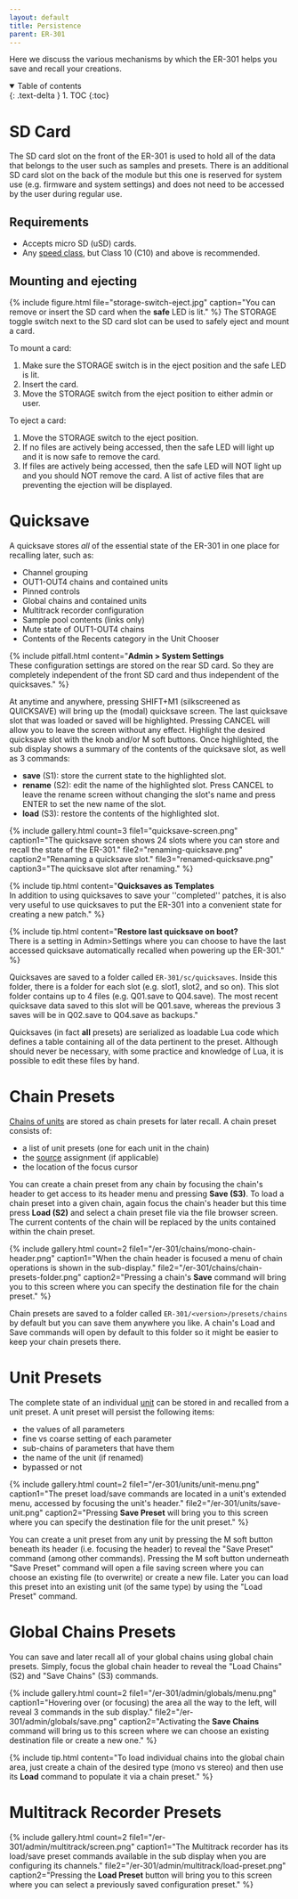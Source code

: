 ```yaml
---
layout: default
title: Persistence
parent: ER-301
---
```


Here we discuss the various mechanisms by which the ER-301 helps you save and recall your creations.

<details open markdown="block">
  <summary>
    Table of contents
  </summary>
  {: .text-delta }
1. TOC
{:toc}
</details>

# SD Card 
The SD card slot on the front of the ER-301 is used to hold all of the data that belongs to the user such as samples and presets.  There is an additional SD card slot on the back of the module but this one is reserved for system use (e.g. firmware and system settings) and does not need to be accessed by the user during regular use.

## Requirements 
* Accepts micro SD (uSD) cards.
* Any [speed class](https://en.wikipedia.org/wiki/SD_card#Class), but Class 10 (C10) and above is recommended.

## Mounting and ejecting 
{% include figure.html
  file="storage-switch-eject.jpg"
  caption="You can remove or insert the SD card when the **safe** LED is lit."
%}
The STORAGE toggle switch next to the SD card slot can be used to safely eject and mount a card.  

To mount a card:
1. Make sure the STORAGE switch is in the eject position and the safe LED is lit.
1. Insert the card.
1. Move the STORAGE switch from the eject position to either admin or user.

To eject a card:

1. Move the STORAGE switch to the eject position.
1. If no files are actively being accessed, then the safe LED will light up and it is now safe to remove the card.
1. If files are actively being accessed, then the safe LED will NOT light up and you should NOT remove the card.  A list of active files that are preventing the ejection will be displayed.


# Quicksave 
A quicksave stores *all* of the essential state of the ER-301 in one place for recalling later, such as:  
* Channel grouping
* OUT1-OUT4 chains and contained units
* Pinned controls
* Global chains and contained units
* Multitrack recorder configuration
* Sample pool contents (links only)
* Mute state of OUT1-OUT4 chains
* Contents of the Recents category in the Unit Chooser

{% include pitfall.html
  content="**Admin > System Settings**<br>These configuration settings are stored on the rear SD card.  So they are completely independent of the front SD card and thus independent of the quicksaves."
%}

At anytime and anywhere, pressing SHIFT+M1 (silkscreened as QUICKSAVE) will bring up the (modal) quicksave screen.  The last quicksave slot that was loaded or saved will be highlighted.  Pressing CANCEL will allow you to leave the screen without any effect.  Highlight the desired quicksave slot with the knob and/or M soft buttons.  Once highlighted, the sub display shows a summary of the contents of the quicksave slot, as well as 3 commands:
* **save** (S1): store the current state to the highlighted slot.
* **rename** (S2): edit the name of the highlighted slot.  Press CANCEL to leave the rename screen without changing the slot's name and press ENTER to set the new name of the slot.
* **load** (S3): restore the contents of the highlighted slot.

{% include gallery.html
  count=3
  file1="quicksave-screen.png"
  caption1="The quicksave screen shows 24 slots where you can store and recall the state of the ER-301."
  file2="renaming-quicksave.png"
  caption2="Renaming a quicksave slot."
  file3="renamed-quicksave.png"
  caption3="The quicksave slot after renaming."
%}

{% include tip.html
content="**Quicksaves as Templates** <br> In addition to using quicksaves to save your ''completed'' patches, it is also very useful to use quicksaves to put the ER-301 into a convenient state for creating a new patch."
%}

{% include tip.html
content="**Restore last quicksave on boot?** <br> There is a setting in Admin>Settings where you can choose to have the last accessed quicksave automatically recalled when powering up the ER-301."
%}

Quicksaves are saved to a folder called ```ER-301/sc/quicksaves```.  Inside this folder, there is a folder for each slot (e.g. slot1, slot2, and so on).  This slot folder contains up to 4 files (e.g. Q01.save to Q04.save). The most recent quicksave data saved to this slot will be Q01.save, whereas the previous 3 saves will be in Q02.save to Q04.save as backups."

Quicksaves (in fact **all** presets) are serialized as loadable Lua code which defines a table containing all of the data pertinent to the preset.  Although should never be necessary, with some practice and knowledge of Lua, it is possible to edit these files by hand.

# Chain Presets
[Chains of units](/er-301/chains) are stored as chain presets for later recall.  A chain preset consists of:
* a list of unit presets (one for each unit in the chain)
* the [source](/er-301/chains/#source) assignment (if applicable)
* the location of the focus cursor

You can create a chain preset from any chain by focusing the chain's header to get access to its header menu and pressing **Save (S3)**.  To load a chain preset into a given chain, again focus the chain's header but this time press **Load (S2)** and select a chain preset file via the file browser screen.  The current contents of the chain will be replaced by the units contained within the chain preset.

{% include gallery.html
  count=2
  file1="/er-301/chains/mono-chain-header.png"
  caption1="When the chain header is focused a menu of chain operations is shown in the sub-display."
  file2="/er-301/chains/chain-presets-folder.png"
  caption2="Pressing a chain's **Save** command will bring you to this screen where you can specify the destination file for the chain preset."
%}

Chain presets are saved to a folder called ```ER-301/<version>/presets/chains``` by default but you can save them anywhere you like.  A chain's Load and Save commands will open by default to this folder so it might be easier to keep your chain presets there.  

# Unit Presets
The complete state of an individual [unit](/er-301/units) can be stored in and recalled from a unit preset.  A unit preset will persist the following items:
* the values of all parameters
* fine vs coarse setting of each parameter
* sub-chains of parameters that have them
* the name of the unit (if renamed)
* bypassed or not

{% include gallery.html
  count=2
  file1="/er-301/units/unit-menu.png"
  caption1="The preset load/save commands are located in a unit's extended menu, accessed by focusing the unit's header."
  file2="/er-301/units/save-unit.png"
  caption2="Pressing **Save Preset** will bring you to this screen where you can specify the destination file for the unit preset."
%}

You can create a unit preset from any unit by pressing the M soft button beneath its header (i.e. focusing the header) to reveal the "Save Preset" command (among other commands).  Pressing the M soft button underneath "Save Preset" command will open a file saving screen where you can choose an existing file (to overwrite) or create a new file.  Later you can load this preset into an existing unit (of the same type) by using the "Load Preset" command.

# Global Chains Presets
You can save and later recall all of your global chains using global chain presets.  Simply, focus the global chain header to reveal the "Load Chains" (S2) and "Save Chains" (S3) commands.

{% include gallery.html
  count=2
  file1="/er-301/admin/globals/menu.png"
  caption1="Hovering over (or focusing) the area all the way to the left, will reveal 3 commands in the sub display."
  file2="/er-301/admin/globals/save.png"
  caption2="Activating the **Save Chains** command will bring us to this screen where we can choose an existing destination file or create a new one."
%}

{% include tip.html
  content="To load individual chains into the global chain area, just create a chain of the desired type (mono vs stereo) and then use its **Load** command to populate it via a chain preset."
%}

# Multitrack Recorder Presets
{% include gallery.html
  count=2
  file1="/er-301/admin/multitrack/screen.png"
  caption1="The Multitrack recorder has its load/save preset commands available in the sub display when you are configuring its channels."
  file2="/er-301/admin/multitrack/load-preset.png"
  caption2="Pressing the **Load Preset** button will bring you to this screen where you can select a previously saved configuration preset."
%}

